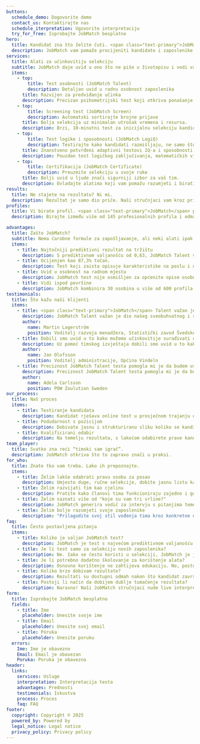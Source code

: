```yaml
---
buttons:
  schedule_demo: Dogovorite demo
  contact_us: Kontaktirajte nas
  schedule_iterpretation: Ugovorite interpretaciju
  try_for_free: Isprobajte JobMatch besplatno
hero:
  title: Kandidat zna što želite čuti. <span class="text-primary">JobMatch</span> zna što trebate znati.
  description: JobMatch vam pomaže procijeniti kandidate i zaposlenike brzo, precizno i dokazano – od prijave, preko intervjua, do razvoja i zadržavanja najboljih ljudi.
services:
  title: Alati za učinkovitiju selekciju
  subtitle: JobMatch daje uvid u ono što ne piše u životopisu i vodi vas cijelim putem, od prijave do razvoja.
  items:
    - top:
        title: Test osobnosti (JobMatch Talent)
        description: Detaljan uvid u radnu osobnost zaposlenika
      title: Razvijen za predviđanje učinka
      description: Precizan psihometrijski test koji otkriva ponašanje zaposlenika na poslu, koliko odgovaraju poziciji i kako se uklapaju u vaš tim.
    - top:
        title: Screening test (JobMatch Screen)
        description: Automatski sortirajte brojne prijave
      title: Bolja selekcija uz minimalan utrošak vremena i resursa.
      description: Brzi, 10-minutni test za inicijalnu selekciju kandidata.
    - top:
        title: Test logike i sposobnosti (JobMatch LogiQ)
        description: Testirajte kako kandidati razmišljaju, ne samo što znaju
      title: Znanstveno potvrđeni adaptivni testovi IQ-a i sposobnosti
      description: Pouzdan test logičkog zaključivanja, matematičkih vještina i sposobnosti rješavanja kompleksnih problema.
    - top:
        title: Certifikacija (JobMatch Certificate)
        description: Preuzmite selekciju u svoje ruke
      title: Bolji uvid u ljude znači sigurniji izbor za vaš tim.
      description: Ovladajte alatima koji vam pomažu razumjeti i birati najbolje kandidate.
results:
  title: Ne stajete na rezultatu? Ni mi.
  description: Rezultat je samo dio priče. Naši stručnjaci vam kroz primjere otkrivaju kako osobine funkcioniraju zajedno i kako se to ponašanje vidi u stvarnom radu. Otkrijte na što vrijedi obratiti pažnju, kod ovog profila, i kod svakog sljedećeg.
profiles:
  title: Vi birate profil. <span class="text-primary">JobMatch</span> pokazuje tko ga ispunjava.
  description: Birajte između više od 145 profesionalnih profila i odmah vidite tko najbolje odgovara baš onome što tražite.

advantages:
  title: Zašto JobMatch?
  subtitle: Nema čarobne formule za zapošljavanje, ali neki alati ipak znaju olakšati stvari.
  items:
    - title: Najtočniji prediktivni rezultat na tržištu
      description: S prediktivnom valjanošću od 0,63, JobMatch Talent vam daje najtočniji uvid u to kako će kandidat raditi, i prije nego što ga zaposlite.
    - title: Ocijenjen kao 87,3% točan.
      description: Test koji zaista opisuje karakteristike na poslu i način rada – prema onima koji su ga sami ispunili.
    - title: Uvid u osobnost na radnom mjestu
      description: JobMatch test nije osmišljen za općenite opise osobnosti, već da predvidi ponašanje na poslu i pomogne vam odabrati, razviti i voditi ljude na temelju stvarnih rezultata.
    - title: Vidi ispod površine
      description: JobMatch kombinira 30 osobina u više od 600 profila i prikazuje nijanse u ponašanju koje čine razliku između dobrog kandidata i pravog kandidata.
testimonials:
  title: Što kažu naši klijenti
  items:
    - title: <span class="text-primary">JobMatch</span> Talent važan je dio našeg sveobuhvatnog i strateškog pristupa upravljanju kompetencijama.
      description: JobMatch Talent važan je dio našeg sveobuhvatnog i strateškog pristupa upravljanju kompetencijama, kako u odabiru menadžera, tako i u njihovom kontinuiranom razvoju na najbolji mogući način.
      author:
        name: Martin Lagerström
        position: Voditelj razvoja menadžera, Statistički zavod Švedske
    - title: Dobili smo uvid u to kako možemo učinkovitije surađivati unutar tima.
      description: Uz pomoć timskog izvještaja dobili smo uvid u to kako možemo učinkovitije surađivati unutar tima, ali i poboljšati odnos i komunikaciju između voditelja i zaposlenika.
      author:
        name: Jan Olofsson
        position: Voditelj administracije, Općina Vindeln
    - title: Preciznost JobMatch Talent testa pomogla mi je da budem usmjerenija i učinkovitija.
      description: Preciznost JobMatch Talent testa pomogla mi je da budem usmjerenija i učinkovitija nego ikad prije, kako u karijernom savjetovanju, tako i u razvoju timova.
      author:
        name: Adela Carlsson
        position: POW Zoulution Sweden
our_process:
  title: Naš proces
  items:
    - title: Testiranje kandidata
      description: Kandidat rješava online test u prosječnom trajanju od 30–40 minuta
    - title: Podudarnost s pozicijom
      description: Dobivate jasnu i strukturiranu sliku koliko se kandidat uklapa u zahtjeve radnog mjesta.
    - title: Kvalificirani odabir
      description: Na temelju rezultata, s lakoćom odabirete prave kandidate za ulogu.
team_player:
  title: Svatko zna reći “timski sam igrač”.
  description: JobMatch otkriva što to zapravo znači u praksi.
for_who:
  title: Znate tko vam treba. Lako ih prepoznajte.
  items:
    - title: Želim lakše odabrati pravu osobu za posao
      description: Umjesto duge, ručne selekcije, dobite jasnu listu kandidata koji odgovaraju ključnim zahtjevima uloge.
    - title: Želim razvijati tim kao cjelinu
      description: Pratite kako članovi tima funkcioniraju zajedno i gdje leže mogućnosti za bolje uparivanje zadataka i ljudi.
    - title: Želim saznati više od "koje su vam tri vrline?"
      description: JobMatch generira vodič za intervju s pitanjima temeljenima na rezultatima testa i zahtjevima radnog mjesta.
    - title: Želim bolje razumjeti svoje zaposlenike
      description: "Prilagodite svoj stil vođenja tima kroz konkretne uvide: kako se ponašaju pod pritiskom, kako komuniciraju i što ih motivira."
faq:
  title: Često postavljena pitanja
  items:
    - title: Koliko je valjan JobMatch test?
      description: JobMatch je test s najvećom prediktivnom valjanošću na svijetu (0.63), što znači da daje najprecizniji uvid u učinak zaposlenika i njihovu uspješnost na poslu. Certificiran je od strane DNV prema EFPA standardima, odnosno, zadovoljava stroge kriterije psihometrijske kvalitete, uključujući pouzdanost, valjanost i etičku upotrebu.
    - title: Je li test samo za selekciju novih zaposlenika?
      description: Ne. Iako se često koristi u selekciji, JobMatch je jednako učinkovit za razvoj zaposlenika, timsku dinamiku, coaching, reorganizaciju i procjenu potencijala zaposlenika za ulogu voditelja.
    - title: Je li potrebno dodatno školovanje za korištenje alata?
      description: Osnovno korištenje ne zahtijeva edukaciju. No, postoji i mogućnost certifikacije ako želite dublje razumjeti psihometrijsku podlogu i koristiti sve napredne funkcije samostalno.
    - title: Koliko brzo dobivam rezultate?
      description: Rezultati su dostupni odmah nakon što kandidat završi test. Dobivate jasan izvještaj s preporukama i automatskim ocjenama podudarnosti s traženim profilom.
    - title: Postoji li način da dobijem dublje tumačenje rezultata?
      description: Naravno! Naši JobMatch stručnjaci nude live interpretacije koje pomažu da sve informacije stavite u konkretan, poslovno koristan kontekst. Dogovorite razgovor ovdje.
form:
  title: Isprobajte JobMatch besplatno
  fields:
    - title: Ime
      placeholder: Unesite svoje ime
    - title: Email
      placeholder: Unesite svoj email
    - title: Poruka
      placeholder: Unesite poruku
  errors:
    Ime: Ime je obavezno
    Email: Email je obavezan
    Poruka: Poruka je obavezna
header:
  links:
    services: Usluge
    interpretation: Interpretacija testa
    advantages: Prednosti
    testimonials: Iskustva
    process: Proces
    faq: FAQ
footer:
  copyright: Copyright © 2025
  powered_by: Powered by
  legal_notice: Legal notice
  privacy_policy: Privacy policy
---
```

